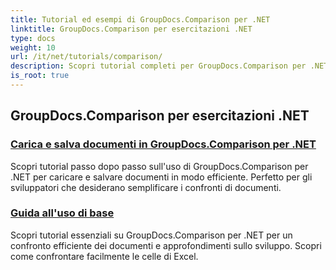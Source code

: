 ```yaml
---
title: Tutorial ed esempi di GroupDocs.Comparison per .NET
linktitle: GroupDocs.Comparison per esercitazioni .NET
type: docs
weight: 10
url: /it/net/tutorials/comparison/
description: Scopri tutorial completi per GroupDocs.Comparison per .NET, che semplificano il confronto, la gestione e l'integrazione di documenti e cartelle in modo efficiente e senza sforzi.
is_root: true
---
```


## GroupDocs.Comparison per esercitazioni .NET 
### [Carica e salva documenti in GroupDocs.Comparison per .NET](./load-and-save-documents/)
Scopri tutorial passo dopo passo sull'uso di GroupDocs.Comparison per .NET per caricare e salvare documenti in modo efficiente. Perfetto per gli sviluppatori che desiderano semplificare i confronti di documenti.
### [Guida all'uso di base](./guide-to-basic-usage/)
Scopri tutorial essenziali su GroupDocs.Comparison per .NET per un confronto efficiente dei documenti e approfondimenti sullo sviluppo. Scopri come confrontare facilmente le celle di Excel.